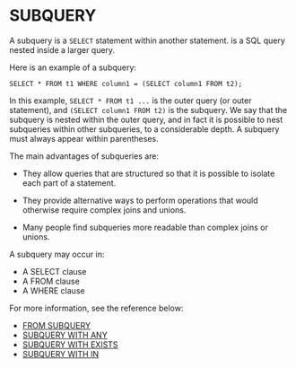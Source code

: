 # **SUBQUERY**

A subquery is a ``SELECT`` statement within another statement. is a SQL query nested inside a larger query.

Here is an example of a subquery:

```
SELECT * FROM t1 WHERE column1 = (SELECT column1 FROM t2);
```

In this example, `SELECT * FROM t1 ...` is the outer query (or outer statement), and `(SELECT column1 FROM t2)` is the subquery. We say that the subquery is nested within the outer query, and in fact it is possible to nest subqueries within other subqueries, to a considerable depth. A subquery must always appear within parentheses.

The main advantages of subqueries are:

- They allow queries that are structured so that it is possible to isolate each part of a statement.

- They provide alternative ways to perform operations that would otherwise require complex joins and unions.

- Many people find subqueries more readable than complex joins or unions.


A subquery may occur in:

- A SELECT clause
- A FROM clause
- A WHERE clause

For more information, see the reference below:

- [FROM SUBQUERY](subqueries/from-subquery.md)
- [SUBQUERY WITH ANY](subqueries/subquery-with-any.md)
- [SUBQUERY WITH EXISTS](subqueries/subquery-with-exists.md)
- [SUBQUERY WITH IN](subqueries/subquery-with-in.md)
